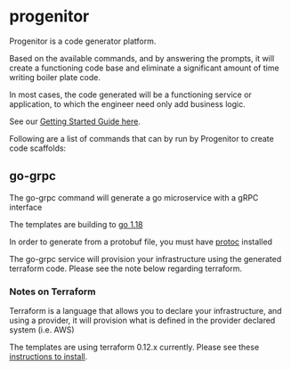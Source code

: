 # progenitor
Progenitor is a code generator platform.

Based on the available commands, and by answering the prompts, it will create a functioning code base and eliminate a significant amount of time writing boiler plate code.

In most cases, the code generated will be a functioning service or application, to which the engineer need only add business logic.

See our [Getting Started Guide here](https://github.com/mykelswitzer/progenitor/wiki/Getting-Started-with-Progenitor).

Following are a list of commands that can by run by Progenitor to create code scaffolds:

## go-grpc

The go-grpc command will generate a go microservice with a gRPC interface

The templates are building to [go 1.18](https://golang.org/)

In order to generate from a protobuf file, you must have [protoc](https://grpc.io/docs/protoc-installation/) installed

The go-grpc service will provision your infrastructure using the generated terraform code. Please see the note below regarding terraform.


### Notes on Terraform

Terraform is a language that allows you to declare your infrastructure, and using a provider, it will provision what is defined in the provider declared system (i.e. AWS)

The templates are using terraform 0.12.x currently. Please see these [instructions to install](https://learn.hashicorp.com/tutorials/terraform/install-cli).
